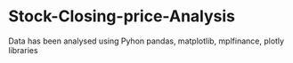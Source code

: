 # Stock-Closing-price-Analysis
Data has been analysed using Pyhon pandas, matplotlib, mplfinance, plotly libraries

